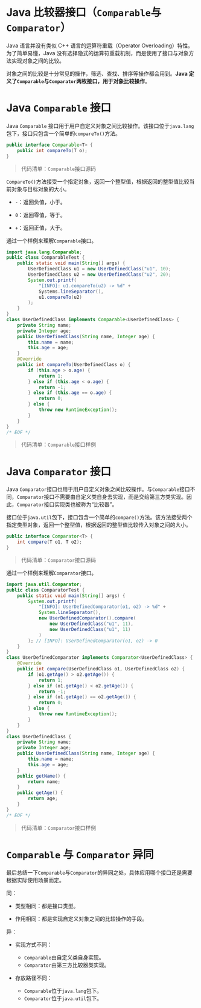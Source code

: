 # Java 比较器接口（`Comparable`与`Comparator`）

Java 语言并没有类似 C++ 语言的运算符重载（Operator Overloading）特性。为了简单易懂，Java 没有选择隐式的运算符重载机制，而是使用了接口与对象方法实现对象之间的比较。

对象之间的比较是十分常见的操作，筛选、查找、排序等操作都会用到。**Java 定义了`Comparable`与`Comparator`两枚接口，用于对象比较操作**。

# Java `Comparable` 接口

Java `Comparable` 接口用于用户自定义对象之间比较操作。该接口位于`java.lang`包下，接口只包含一个简单的`compareTo()`方法。

```java
public interface Comparable<T> {
    public int compareTo(T o);
}
```
> 代码清单：`Comparable`接口源码

`CompareTo()`方法接受一个指定对象，返回一个整型值，根据返回的整型值比较当前对象与目标对象的大小。

- `-`：返回负值，小于。

- `0`：返回零值，等于。

- `+`：返回正值，大于。

通过一个样例来理解`Comparable`接口。

```java
import java.lang.Comparable;
public class ComparableTest {
    public static void main(String[] args) {
        UserDefinedClass u1 = new UserDefinedClass("u1", 10);
        UserDefinedClass u2 = new UserDefinedClass("u2", 20);
        System.out.printf(
            "[INFO]: u1.compareTo(u2) -> %d" +
            Systems.lineSeparator(),
            u1.compareTo(u2)
        );
    }
}
class UserDefinedClass implements Comparable<UserDefinedClass> {
    private String name;
    private Integer age;
    public UserDefinedClass(String name, Integer age) {
        this.name = name;
        this.age = age;
    }
    @Override
    public int compareTo(UserDefinedClass o) {
        if (this.age > o.age) {
            return 1;
        } else if (this.age < o.age) {
            return -1;
        } else if (this.age == o.age) {
            return 0;
        } else {
            throw new RuntimeException();
        }
    }
}
/* EOF */
```
> 代码清单：`Comparable`接口样例

# Java `Comparator` 接口

Java `Comparator`接口也用于用户自定义对象之间比较操作。与`Comparable`接口不同，`Comparator`接口不需要由自定义类自身去实现，而是交给第三方类实现。因此，`Comparator`接口实现类也被称为“比较器”。

接口位于`java.util`包下，接口包含一个简单的`compare()`方法。该方法接受两个指定类型对象，返回一个整型值，根据返回的整型值比较传入对象之间的大小。

```java
public interface Comparator<T> {
    int compare(T o1, T o2);
}
```
> 代码清单：`Comparator`接口源码

通过一个样例来理解`Comparator`接口。

```java
import java.util.Comparator;
public class ComparatorTest {
    public static void main(String[] args) {
        System.out.printf(
            "[INFO]: UserDefinedComparator(o1, o2) -> %d" +
            System.lineSeparator(),
            new UserDefinedComparator().compare(
                new UserDefinedClass("u1", 11),
                new UserDefinedClass("u1", 11)
            )
        ); // [INFO]: UserDefinedComparator(o1, o2) -> 0
    }
}
class UserDefinedComparator implements Comparator<UserDefinedClass> {
    @Override
    public int compare(UserDefinedClass o1, UserDefinedClass o2) {
        if (o1.getAge() > o2.getAge()) {
            return 1;
        } else if (o1.getAge() < o2.getAge()) {
            return -1;
        } else if (o1.getAge() == o2.getAge()) {
            return 0;
        } else {
            throw new RuntimeException();
        }
    }
}
class UserDefinedClass {
    private String name;
    private Integer age;
    public UserDefinedClass(String name, Integer age) {
        this.name = name;
        this.age = age;
    }
    public getName() {
        return name;
    }
    public getAge() {
        return age;
    }
}
/* EOF */
```
> 代码清单：`Comparator`接口样例

# `Comparable` 与 `Comparator` 异同

最后总结一下`Comparable`与`Comparator`的异同之处，具体应用哪个接口还是需要根据实际使用场景而定。

同：

- 类型相同：都是接口类型。

- 作用相同：都是实现自定义对象之间的比较操作的手段。

异：

- 实现方式不同：
    - `Comparable`由自定义类自身实现。
    - `Comparator`由第三方比较器类实现。

- 存放路径不同：
    - `Comparable`位于`java.lang`包下。
    - `Comparator`位于`java.util`包下。

<!-- EOF -->